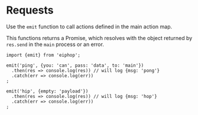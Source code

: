 # Requests

Use the `emit` function to call actions defined in the main action map. 

This functions returns a Promise, which resolves with the object returned by `res.send` in the `main` process or an error.

```
import {emit} from 'eiphop';

emit('ping', {you: 'can', pass: 'data', to: 'main'})  
  .then(res => console.log(res)) // will log {msg: 'pong'}  
  .catch(err => console.log(err))  
;

emit('hip', {empty: 'payload'})  
  .then(res => console.log(res)) // will log {msg: 'hop'}  
  .catch(err => console.log(err))  
;
```
